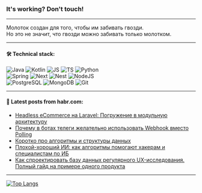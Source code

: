 ### It's working? Don't touch!

---
Молоток создан для того, чтобы им забивать гвозди. <br>
Но это не значит, что гвозди можно забивать только молотком.

---

#### 🛠️ Technical stack:

![Java](https://img.shields.io/badge/Java-informational?logo=Oracle&style=flat&logoColor=white&color=FF4500)
![Kotlin](https://img.shields.io/badge/Kotlin-informational?logo=Kotlin&style=flat&logoColor=white&color=774D97)
![JS](https://img.shields.io/badge/JS-informational?logo=javaScript&style=flat&logoColor=black&color=F7Df1E)
![TS](https://img.shields.io/badge/TypeScript-informational?logo=typeScript&style=flat&logoColor=black&color=017acc)
![Python](https://img.shields.io/badge/Python-informational?logo=Python&style=flat&logoColor=black&color=ffdd54) <br>
![Spring](https://img.shields.io/badge/SpringBoot-informational?logo=SpringBoot&style=flat&logoColor=white&color=6DB33F) 
![Next](https://img.shields.io/badge/Next.js-informational?logo=Next.js&style=flat&logoColor=white&color=3671a1)
![Nest](https://img.shields.io/badge/NestJS-informational?logo=NestJS&style=flat&logoColor=white&color=E0234E)
![NodeJS](https://img.shields.io/badge/NodeJS-informational?logo=node.js&style=flat&logoColor=white&color=70A760) <br>
![PostgreSQL](https://img.shields.io/badge/PostgreSQL-informational?logo=PostgreSQL&style=flat&logoColor=white&color=DAA520)
![MongoDB](https://img.shields.io/badge/MongoDB-informational?logo=MongoDB&style=flat&logoColor=white&color=870000)
![Git](https://img.shields.io/badge/Git-informational?logo=git&style=flat&logoColor=white&color=f74e28)

___

#### 💬 Latest posts from habr.com:

<!-- BLOG-POST-LIST:START -->
- [Headless eCommerce на Laravel: Погружение в модульную архитектуру](https://habr.com/ru/articles/787062/?utm_source=habrahabr&utm_medium=rss&utm_campaign=787062)
- [Почему в ботах телеги желательно использовать Webhook вместо Polling](https://habr.com/ru/companies/otus/articles/786754/?utm_source=habrahabr&utm_medium=rss&utm_campaign=786754)
- [Коротко про алгоритмы и структуры данных](https://habr.com/ru/companies/vk/articles/787014/?utm_source=habrahabr&utm_medium=rss&utm_campaign=787014)
- [Плохой-хороший ИИ: как алгоритмы помогают хакерам и специалистам по ИБ](https://habr.com/ru/companies/beeline_cloud/articles/786858/?utm_source=habrahabr&utm_medium=rss&utm_campaign=786858)
- [Как спроектировать базу данных регулярного UX-исследования. Полный гайд на примере одного продукта](https://habr.com/ru/companies/ncloudtech/articles/786448/?utm_source=habrahabr&utm_medium=rss&utm_campaign=786448)
<!-- BLOG-POST-LIST:END -->

---
[![Top Langs](https://github-readme-stats-git-master-advtsetting-gmailcom.vercel.app/api/top-langs/?username=zloylis&langs_count=10&hide_title=false&title_color=e6edf3&size_weight=0.5&count_weight=0.5&layout=compact&hide_border=true&theme=dracula)](https://github.com/zloylis)

<!-- ![GitHub stats](https://github-readme-stats-git-master-advtsetting-gmailcom.vercel.app/api?username=zloylis&show_icons=true&hide_border=true&theme=dracula&hide_title=true&include_all_commits=true&count_private=true&hide=contribs&hide_rank=true) -->
